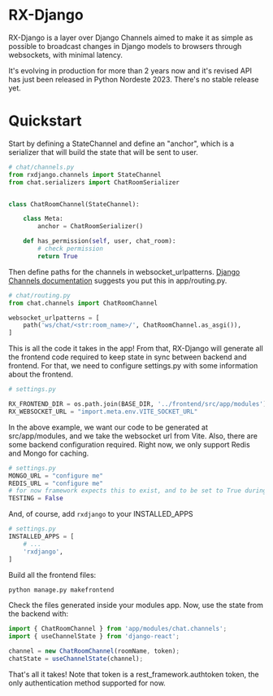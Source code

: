 RX-Django
=========

RX-Django is a layer over Django Channels aimed to make it as simple as possible to broadcast
changes in Django models to browsers through websockets, with minimal latency.

It's evolving in production for more than 2 years now and it's revised API has just been released
in Python Nordeste 2023. There's no stable release yet.

Quickstart
==========

Start by defining a StateChannel and define an "anchor", which is a serializer that will build
the state that will be sent to user.

```python
# chat/channels.py
from rxdjango.channels import StateChannel
from chat.serializers import ChatRoomSerializer


class ChatRoomChannel(StateChannel):

    class Meta:
        anchor = ChatRoomSerializer()

    def has_permission(self, user, chat_room):
        # check permission
        return True

```

Then define paths for the channels in websocket_urlpatterns.
[Django Channels documentation](https://channels.readthedocs.io/en/latest/tutorial/part_2.html)
suggests you put this in app/routing.py.

```python
# chat/routing.py
from chat.channels import ChatRoomChannel

websocket_urlpatterns = [
    path('ws/chat/<str:room_name>/', ChatRoomChannel.as_asgi()),
]
```

This is all the code it takes in the app! From that, RX-Django will generate all the frontend
code required to keep state in sync between backend and frontend. For that, we need to configure
settings.py with some information about the frontend.

```python
# settings.py

RX_FRONTEND_DIR = os.path.join(BASE_DIR, '../frontend/src/app/modules')
RX_WEBSOCKET_URL = "import.meta.env.VITE_SOCKET_URL"
```

In the above example, we want our code to be generated at src/app/modules, and we take the websocket url from Vite.
Also, there are some backend configuration required. Right now, we only support Redis and Mongo for caching.

```python
# settings.py
MONGO_URL = "configure me"
REDIS_URL = "configure me"
# for now framework expects this to exist, and to be set to True during tests
TESTING = False
```

And, of course, add `rxdjango` to your INSTALLED_APPS

```python
# settings.py
INSTALLED_APPS = [
    # ...
    'rxdjango',
]
```

Build all the frontend files:

```bash
python manage.py makefrontend
```

Check the files generated inside your modules app. Now, use the state
from the backend with:

```typescript
import { ChatRoomChannel } from 'app/modules/chat.channels';
import { useChannelState } from 'django-react';

channel = new ChatRoomChannel(roomName, token);
chatState = useChannelState(channel);
```

That's all it takes! Note that token is a rest_framework.authtoken token,
the only authentication method supported for now.
